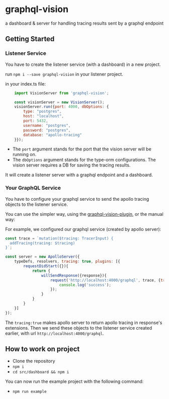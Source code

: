 # graphql-vision
a dashboard &amp; server for handling tracing results sent by a graphql endpoint

## Getting Started
### Listener Service
You have to create the listener service (with a dashboard) in a new project.

run `npm i --save graphql-vision` in your listener project.

in your index.ts file:
```javascript
    import VisionServer from 'graphql-vision';

    const visionServer = new VisionServer();
    visionServer.run({port: 4000, dbOptions: {
        type: "postgres",
        host: "localhost",
        port: 5432,
        username: "postgres",
        password: "postgres",
        database: "apollo-tracing"
    }});
```

- The `port` argument stands for the port that the vision server will be running on.
- The `dbOptions` argument stands for the type-orm configurations. The vision server requires a DB for saving the tracing results.

It will create a listener server with a graphql endpoint and a dashboard.

### Your GraphQL Service
You have to configure your graphql service to send the apollo tracing objects to the listener service.

You can use the simpler way, using the [graphql-vision-plugin](https://github.com/yarinvak/graphql-vision-plugin), or the manual way:

For example, we configured our graphql service (created by apollo server):

```javascript
const trace = `mutation($tracing: TracerInput) {
  addTracing(tracing: $tracing)
}`;

const server = new ApolloServer({
    typeDefs, resolvers, tracing: true, plugins: [{
        requestDidStart({}){
            return {
                willSendResponse({response}){
                    request('http://localhost:4000/graphql', trace, {tracing: response.extensions.tracing}).then(()=>{
                        console.log('success');
                    });
                }
            }
        }
    }]
});
```
The `tracing:true` makes apollo server to return apollo tracing in response's extensions. Then we send these objects to the listener service created earlier, with url `http://localhost:4000/graphql`.

## How to work on project
- Clone the repository
- `npm i`
- `cd src/dashboard && npm i`

You can now run the example project with the following command:
- `npm run example`
